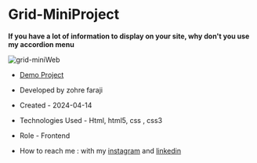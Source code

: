 # Grid-MiniProject

**If you have a lot of information to display on your site, why don't you use my accordion menu**

![grid-miniWeb](![grid](https://github.com/zohreFaraji/gridCssPrj030126/assets/165832749/b83ddebe-6c9c-4c57-a773-62f490ac2f6f)
)

- [Demo Project](https://zohrefaraji.github.io/gridCssPrj030126/)

- Developed by zohre faraji

- Created - 2024-04-14

- Technologies Used - Html, html5,  css , css3

- Role - Frontend

- How to reach me : with my [instagram](https://www.instagram.com/zohrefaraji212/) and [linkedin](https://www.linkedin.com/in/zohre-faraji-41822315a/)
